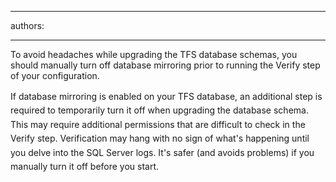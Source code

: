 

---
authors:

---




<span class='intro'> <p>​To avoid headaches while upgrading the TFS database schemas, you should manually turn off database mirroring prior to running the Verify step of your configuration.</p> </span>

<p><span style="line-height&#58;1.6;">If database mirroring is enabled on your TFS database, an additional step is required to temporarily turn it off when upgrading the database schema. This may require additional permissions that are difficult to check in the Verify step. Verification may hang with no sign of what's happening until you delve into the SQL Server logs. It's safer (and avoids problems) if you manually turn it off before you start.</span><br></p>


